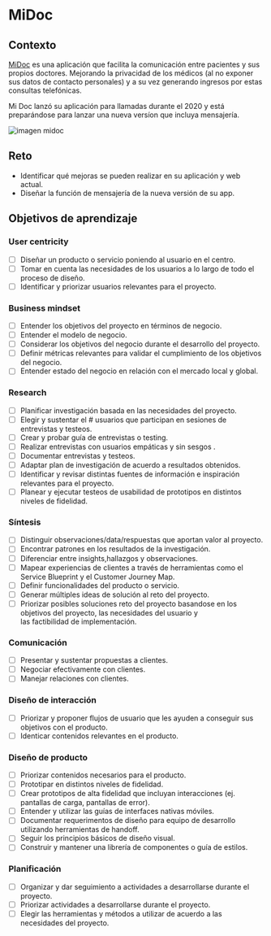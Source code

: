 # MiDoc

## Contexto

[MiDoc](https://midocapp.com/) es una aplicación que facilita la comunicación
entre pacientes y sus propios doctores. Mejorando la privacidad de los
médicos (al no exponer sus datos de contacto personales) y a su vez generando 
ingresos por estas consultas telefónicas.

Mi Doc lanzó su aplicación para llamadas durante el 2020 y está preparándose
para lanzar una nueva versíon que incluya mensajería.

![imagen midoc](https://lh3.googleusercontent.com/icHq8l0R8TFanboPOXYDjKkTd5aUClG3Y9jIr36RHil_fjSL4sE1aQiHcwAp-cyNxvgarbyJw3g2RbVnYU-l4FpRnNwj7NM4UZHAviWnfJdv6hlMrSSBNBHbFoo0ZyPAYfhmcaKJ1nA)

## Reto 

- Identificar qué mejoras se pueden realizar en su aplicación  y web actual.
- Diseñar la función de mensajería de la nueva versión de su app.

## Objetivos de aprendizaje

### User centricity

- [ ] Diseñar un producto o servicio poniendo al usuario en el centro.
- [ ] Tomar en cuenta las necesidades de los usuarios a lo largo de todo el proceso de diseño. 
- [ ] Identificar y priorizar usuarios relevantes para el proyecto.

### Business mindset

- [ ] Entender los objetivos del proyecto en términos de negocio.
- [ ] Entender el modelo de negocio.
- [ ] Considerar los objetivos del negocio durante el desarrollo del proyecto.
- [ ] Definir métricas relevantes para validar el cumplimiento de los objetivos del negocio.
- [ ] Entender estado del negocio en relación con el mercado local y global.

### Research

- [ ] Planificar investigación basada en las necesidades del proyecto.
- [ ] Elegir y sustentar el # usuarios que participan en sesiones de entrevistas y testeos.
- [ ] Crear y probar guía de entrevistas o testing.
- [ ] Realizar entrevistas con usuarios empáticas y sin sesgos .
- [ ] Documentar entrevistas y testeos.
- [ ] Adaptar plan de investigación de acuerdo a resultados obtenidos.
- [ ] Identificar y revisar distintas fuentes de información e inspiración relevantes para el proyecto.
- [ ] Planear y ejecutar testeos de usabilidad de prototipos en distintos niveles de fidelidad.

### Síntesis

- [ ] Distinguir observaciones/data/respuestas que aportan valor al proyecto.
- [ ] Encontrar patrones en los resultados de la investigación.
- [ ] Diferenciar entre insights,hallazgos y observaciones.
- [ ] Mapear experiencias de clientes a través de herramientas como el Service Blueprint y el Customer Journey Map.
- [ ] Definir funcionalidades del producto o servicio.
- [ ] Generar múltiples ideas de solución al reto del proyecto.
- [ ] Priorizar posibles soluciones reto del proyecto basandose en los objetivos del proyecto, las necesidades del usuario y    
  las factibilidad de implementación.

### Comunicación

- [ ] Presentar y sustentar propuestas a clientes.
- [ ] Negociar efectivamente con clientes.
- [ ] Manejar relaciones con clientes.

### Diseño de interacción

- [ ] Priorizar y proponer flujos de usuario que les ayuden a conseguir sus objetivos con el producto.
- [ ] Identicar contenidos relevantes en el producto.

### Diseño de producto

- [ ] Priorizar contenidos necesarios para el producto.
- [ ] Prototipar en distintos niveles de fidelidad.
- [ ] Crear prototipos de alta fidelidad que incluyan interacciones (ej. pantallas de carga, pantallas de error).
- [ ] Entender y utilizar las guías de interfaces nativas móviles.
- [ ] Documentar requerimentos de diseño para equipo de desarrollo utilizando herramientas de handoff.
- [ ] Seguir los principios básicos de diseño visual.
- [ ] Construir y mantener una librería de componentes o guía de estilos.

### Planificación

- [ ] Organizar  y dar seguimiento a actividades a desarrollarse durante el proyecto.
- [ ] Priorizar actividades a desarrollarse durante el proyecto.
- [ ] Elegir las herramientas y métodos a utilizar de acuerdo a las necesidades  del proyecto.
